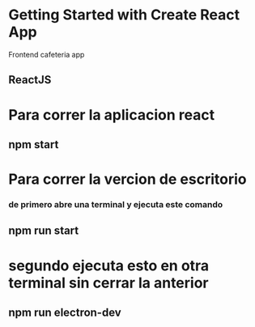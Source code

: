 # Getting Started with Create React App

Frontend cafeteria app

##  ReactJS

# Para correr la aplicacion react
## npm start

# Para correr la vercion de escritorio 
### de primero abre una terminal y ejecuta este comando
## npm run start
# segundo ejecuta esto en otra terminal sin cerrar la anterior
## npm run electron-dev